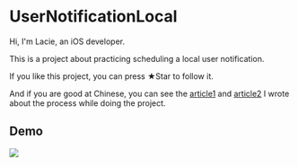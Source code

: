 # UserNotificationLocal
Hi, I'm Lacie, an iOS developer.

This is a project about practicing scheduling a local user notification.

If you like this project, you can press ★Star to follow it.

And if you are good at Chinese, you can see the [article1](https://ithelp.ithome.com.tw/articles/10226698) and [article2](https://ithelp.ithome.com.tw/articles/10227933) I wrote about the process while doing the project.

## Demo

<img src="https://github.com/yuyuma17/UserNotificationLocal/blob/master/Demo/demo1.gif"> 
